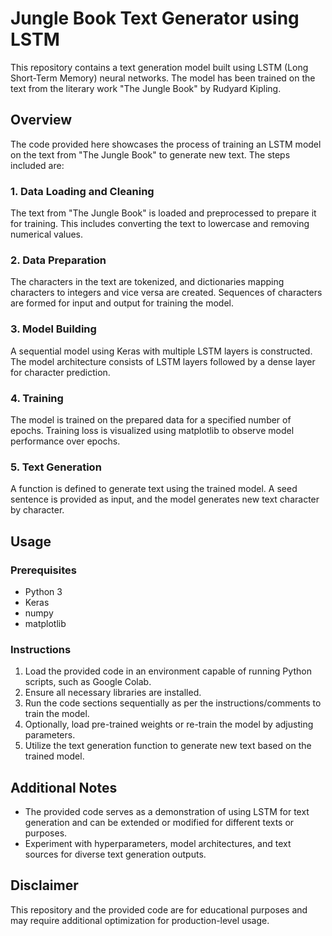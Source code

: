 # Jungle Book Text Generator using LSTM

This repository contains a text generation model built using LSTM (Long Short-Term Memory) neural networks. The model has been trained on the text from the literary work "The Jungle Book" by Rudyard Kipling.

## Overview

The code provided here showcases the process of training an LSTM model on the text from "The Jungle Book" to generate new text. The steps included are:

### 1. Data Loading and Cleaning

The text from "The Jungle Book" is loaded and preprocessed to prepare it for training. This includes converting the text to lowercase and removing numerical values.

### 2. Data Preparation

The characters in the text are tokenized, and dictionaries mapping characters to integers and vice versa are created. Sequences of characters are formed for input and output for training the model.

### 3. Model Building

A sequential model using Keras with multiple LSTM layers is constructed. The model architecture consists of LSTM layers followed by a dense layer for character prediction.

### 4. Training

The model is trained on the prepared data for a specified number of epochs. Training loss is visualized using matplotlib to observe model performance over epochs.

### 5. Text Generation

A function is defined to generate text using the trained model. A seed sentence is provided as input, and the model generates new text character by character.

## Usage

### Prerequisites

- Python 3
- Keras
- numpy
- matplotlib

### Instructions

1. Load the provided code in an environment capable of running Python scripts, such as Google Colab.
2. Ensure all necessary libraries are installed.
3. Run the code sections sequentially as per the instructions/comments to train the model.
4. Optionally, load pre-trained weights or re-train the model by adjusting parameters.
5. Utilize the text generation function to generate new text based on the trained model.

## Additional Notes

- The provided code serves as a demonstration of using LSTM for text generation and can be extended or modified for different texts or purposes.
- Experiment with hyperparameters, model architectures, and text sources for diverse text generation outputs.

## Disclaimer

This repository and the provided code are for educational purposes and may require additional optimization for production-level usage.
